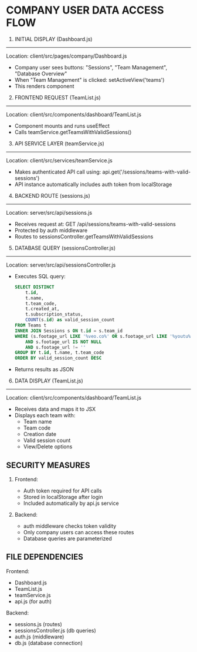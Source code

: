 COMPANY USER DATA ACCESS FLOW
============================

1. INITIAL DISPLAY (Dashboard.js)
--------------------------------
Location: client/src/pages/company/Dashboard.js
- Company user sees buttons: "Sessions", "Team Management", "Database Overview"
- When "Team Management" is clicked: setActiveView('teams')
- This renders <TeamsList /> component

2. FRONTEND REQUEST (TeamList.js)
--------------------------------
Location: client/src/components/dashboard/TeamList.js
- Component mounts and runs useEffect
- Calls teamService.getTeamsWithValidSessions()

3. API SERVICE LAYER (teamService.js)
------------------------------------
Location: client/src/services/teamService.js
- Makes authenticated API call using:
  api.get('/sessions/teams-with-valid-sessions')
- API instance automatically includes auth token from localStorage

4. BACKEND ROUTE (sessions.js)
-----------------------------
Location: server/src/api/sessions.js
- Receives request at: GET /api/sessions/teams-with-valid-sessions
- Protected by auth middleware
- Routes to sessionsController.getTeamsWithValidSessions

5. DATABASE QUERY (sessionsController.js)
----------------------------------------
Location: server/src/api/sessionsController.js
- Executes SQL query:
  ```sql
  SELECT DISTINCT 
      t.id,
      t.name,
      t.team_code,
      t.created_at,
      t.subscription_status,
      COUNT(s.id) as valid_session_count
  FROM Teams t
  INNER JOIN Sessions s ON t.id = s.team_id
  WHERE (s.footage_url LIKE '%veo.co%' OR s.footage_url LIKE '%youtu%')
      AND s.footage_url IS NOT NULL
      AND s.footage_url != ''
  GROUP BY t.id, t.name, t.team_code
  ORDER BY valid_session_count DESC
  ```
- Returns results as JSON

6. DATA DISPLAY (TeamList.js)
----------------------------
Location: client/src/components/dashboard/TeamList.js
- Receives data and maps it to JSX
- Displays each team with:
  - Team name
  - Team code
  - Creation date
  - Valid session count
  - View/Delete options

SECURITY MEASURES
----------------
1. Frontend:
   - Auth token required for API calls
   - Stored in localStorage after login
   - Included automatically by api.js service

2. Backend:
   - auth middleware checks token validity
   - Only company users can access these routes
   - Database queries are parameterized

FILE DEPENDENCIES
----------------
Frontend:
- Dashboard.js
- TeamList.js
- teamService.js
- api.js (for auth)

Backend:
- sessions.js (routes)
- sessionsController.js (db queries)
- auth.js (middleware)
- db.js (database connection) 

